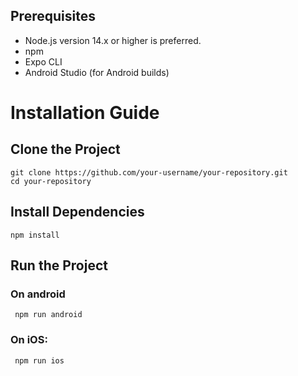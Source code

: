 ## Prerequisites
- Node.js version 14.x or higher is preferred.
- npm
- Expo CLI
- Android Studio (for Android builds)

# Installation Guide
## Clone the Project
    git clone https://github.com/your-username/your-repository.git
    cd your-repository

## Install Dependencies
    npm install

## Run the Project

### On android
     npm run android

### On iOS:
     npm run ios
